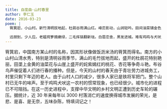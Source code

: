 ```yaml
---
title: 自度曲·山村春里
author: 李仁玉
date: 2016-03-23
poem: |
  筲箕宕，小山村。新竹清明拔地起，杜鹃谷雨满山红。峰峦影动，山涧轻吟。田间油菜铺金色，崖上山花舞落英。

  远朋到，少人应。老媪挎箩摘嫩绿，二毛挥镐翻新垅。白眉恋舍，黑发进城。难有鸡鸣与犬吠，盎然春意动谁心。
---
```


筲箕宕，中国南方某山村的名称，因其形状像做饭沥米汤的筲箕而得名。南方的小山村山清水秀，特别是清明谷雨季节，满山的毛竹拔地而起，盛开的杜鹃花特别艳丽，田垄上金黄的油菜花与山崖上盛开的姹紫嫣红的桃花、杏花等争奇斗艳。布谷鸟声催促着人们进行春的播种。但是，今天的山村的春天由于青壮劳力进城务工，村里只剩下年迈的老人。由于山村人口的减少，很多人家已是铁将军把门。整个山村已无牛的哞声。至于鸡鸣犬吠这一农村的惯常现象，也已经很少。城市化的进程已不可阻挡。在这一历史进程中，支撑中华文明的乡村文明正遭到历史车轮的碾压。据统计，近 30 年来每年以 3000 村落消亡的速度换得城市发展的荣光，是悲、是喜、是无奈，五味杂陈，特填词记之！
